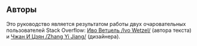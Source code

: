 ## Авторы

Это руководство является результатом работы двух очаровательных пользователей Stack Overflow: [Иво Ветцель /Ivo Wetzel/][1] (автора текста) и [Чжан И Цзян /Zhang Yi Jiang/][2] (дизайнера).

[1]: http://stackoverflow.com/users/170224/ivo-wetzel
[2]: http://stackoverflow.com/users/313758/yi-jiang

